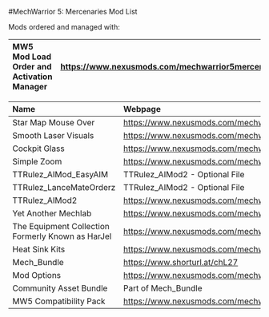 #MechWarrior 5: Mercenaries Mod List

Mods ordered and managed with:

|__MW5 Mod Load Order and Activation Manager__         |__https://www.nexusmods.com/mechwarrior5mercenaries/mods/174__    |__2.11__     |
|:-----------------------------------------------------|:-----------------------------------------------------------------|:------------|

| __Name__                                             | __Webpage__                                                      | __Version__ |
|:-----------------------------------------------------|:-----------------------------------------------------------------|:------------|
| Star Map Mouse Over                                  | https://www.nexusmods.com/mechwarrior5mercenaries/mods/150       | 3.06        |
| Smooth Laser Visuals                                 | https://www.nexusmods.com/mechwarrior5mercenaries/mods/71        | 1.0         |
| Cockpit Glass                                        | https://www.nexusmods.com/mechwarrior5mercenaries/mods/256       | 0.93a       |
| Simple Zoom                                          | https://www.nexusmods.com/mechwarrior5mercenaries/mods/412       | 1.2.3       |
| TTRulez_AIMod_EasyAIM                                | TTRulez_AIMod2 - Optional File                                   | 1.0         |
| TTRulez_LanceMateOrderz                              | TTRulez_AIMod2 - Optional File                                   | 1.0         |
| TTRulez_AIMod2                                       | https://www.nexusmods.com/mechwarrior5mercenaries/mods/269       | 1.0         |
| Yet Another Mechlab                                  | https://www.nexusmods.com/mechwarrior5mercenaries/mods/459       | 0.12.1      |
| The Equipment Collection Formerly Known as HarJel    | https://www.nexusmods.com/mechwarrior5mercenaries/mods/592       | 0.24beta3   |
| Heat Sink Kits                                       | https://www.nexusmods.com/mechwarrior5mercenaries/mods/610       | 0.7         |
| Mech_Bundle                                          | https://www.shorturl.at/chL27                                    | 2.6         |
| Mod Options                                          | https://www.nexusmods.com/mechwarrior5mercenaries/mods/537       | 1.1.4       |
| Community Asset Bundle                               | Part of Mech_Bundle                                              | 2.6         |
| MW5 Compatibility Pack                               | https://www.nexusmods.com/mechwarrior5mercenaries/mods/168       | 3.6         |
